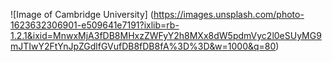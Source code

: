 ![Image of Cambridge University] (https://images.unsplash.com/photo-1623632306901-e509641e7191?ixlib=rb-1.2.1&ixid=MnwxMjA3fDB8MHxzZWFyY2h8MXx8dW5pdmVyc2l0eSUyMG9mJTIwY2FtYnJpZGdlfGVufDB8fDB8fA%3D%3D&w=1000&q=80)

